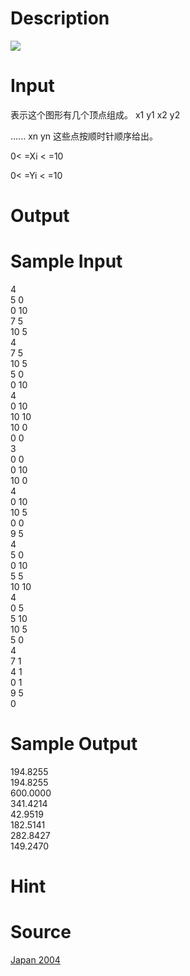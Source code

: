 
# Description

<div class="content"><img border="0" src="/source/bzoj/1882/img/aHR0cHM6Ly9seWRzeS5jb20vSnVkZ2VPbmxpbmUvaW1hZ2VzLzE4ODIuanBn.jpg"/> </div>

# Input

<div class="content">表示这个图形有几个顶点组成。
x1 y1
x2 y2
 
......
xn yn 
这些点按顺时针顺序给出。
  
0&lt; =Xi &lt; =10
 
0&lt; =Yi &lt; =10</div>

# Output

<div class="content"></div>

# Sample Input

<div class="content"><span class="sampledata">4<br/>
5 0<br/>
0 10<br/>
7 5<br/>
10 5<br/>
4<br/>
7 5<br/>
10 5<br/>
5 0<br/>
0 10<br/>
4<br/>
0 10<br/>
10 10<br/>
10 0<br/>
0 0<br/>
3<br/>
0 0<br/>
0 10<br/>
10 0<br/>
4<br/>
0 10<br/>
10 5<br/>
0 0<br/>
9 5<br/>
4<br/>
5 0<br/>
0 10<br/>
5 5<br/>
10 10<br/>
4<br/>
0 5<br/>
5 10<br/>
10 5<br/>
5 0<br/>
4<br/>
7 1<br/>
4 1<br/>
0 1<br/>
9 5<br/>
0<br/>
</span></div>

# Sample Output

<div class="content"><span class="sampledata">194.8255<br/>
194.8255<br/>
600.0000<br/>
341.4214<br/>
42.9519<br/>
182.5141<br/>
282.8427<br/>
149.2470<br/>
</span></div>

# Hint

<div class="content"><p></p></div>

# Source

<div class="content"><p><a href="problemset.php?search=Japan 2004">Japan 2004</a></p></div>

